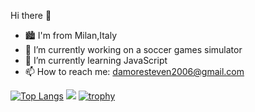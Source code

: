 Hi there 👋


- 🏙 I'm from Milan,Italy
- 🔭 I’m currently working on a soccer games simulator
- 🌱 I’m currently learning JavaScript
- 📫 How to reach me: damoresteven2006@gmail.com

[![Top Langs](https://github-readme-stats.vercel.app/api/top-langs/?username=TheSteven2006)](https://github.com/anuraghazra/github-readme-stats)
<img src="https://github-readme-stats.vercel.app/api?username=TheSteven2006&count_private=true&theme=radical&show_icons=true" />
[![trophy](https://github-profile-trophy.vercel.app/?username=ryo-ma&theme=onedark)](https://github.com/ryo-ma/github-profile-trophy)
